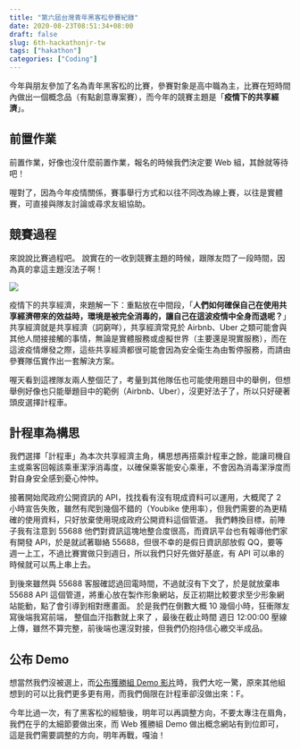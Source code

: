 ```yaml
---
title: "第六屆台灣青年黑客松參賽紀錄"
date: 2020-08-23T08:51:34+08:00
draft: false
slug: 6th-hackathonjr-tw
tags: ["hakathon"]
categories: ["Coding"]
---
```


今年與朋友參加了名為青年黑客松的比賽，參賽對象是高中職為主，比賽在短時間內做出一個概念品（有點創意專案賽），而今年的競賽主題是「**疫情下的共享經濟**」。

<!--more-->

## 前置作業

前置作業，好像也沒什麼前置作業，報名的時候我們決定要 Web 組，其餘就等待吧！

喔對了，因為今年疫情關係，賽事舉行方式和以往不同改為線上賽，以往是實體賽，可直接與隊友討論或尋求友組協助。

## 競賽過程

來說說比賽過程吧。
說實在的一收到競賽主題的時候，跟隊友悶了一段時間，因為真的拿這主題沒法子啊！

![](../images/6th-hackathonjr-tw/0_uYabf7xI0bvqt2Zz.webp)

疫情下的共享經濟，來題解一下：重點放在中間段，「**人們如何確保自己在使用共享經濟帶來的效益時，環境是被完全消毒的，讓自己在這波疫情中全身而退呢？**」
共享經濟就是共享經濟（詞窮咩），共享經濟常見於 Airbnb、Uber 之類可能會與其他人間接接觸的事情，無論是實體服務或虛擬世界（主要還是現實服務），而在這波疫情爆發之際，這些共享經濟都很可能會因為安全衛生為由暫停服務，而請由參賽隊伍實作出一套解決方案。

喔天看到這裡隊友兩人整個茫了，考量到其他隊伍也可能使用題目中的舉例，但想舉例好像也只能舉題目中的範例（Airbnb、Uber），沒更好法子了，所以只好硬著頭皮選擇計程車。

## 計程車為構思

我們選擇「計程車」為本次共享經濟主角，構思想再搭乘計程車之餘，能讓司機自主或乘客回報該乘車潔淨消毒度，以確保乘客能安心乘車，不會因為消毒潔淨度而對自身安全感到憂心忡忡。

接著開始爬政府公開資訊的 API，找找看有沒有現成資料可以運用，大概爬了 2 小時宣告失敗，雖然有爬到幾個不錯的（Youbike 使用率），但我們需要的為更精確的使用資料，只好放棄使用現成政府公開資料這個管道。
我們轉換目標，前陣子我有注意到 55688 他們對資訊這塊地整合度很高，而資訊平台也有報導他們家有開發 API，於是就試著聯絡 55688，但很不幸的是假日資訊部放假 QQ，要等週一上工，不過比賽實做只到週日，所以我們只好先做好基底，有 API 可以串的時候就可以馬上串上去。

到後來雖然與 55688 客服確認過回電時間，不過就沒有下文了，於是就放棄串 55688 API 這個管道，將重心放在製作形象網站，反正初期比較要求至少形象網站能動，點了會引導到相對應畫面。
於是我們在倒數大概 10 幾個小時，狂衝隊友寫後端我寫前端， 整個血汗指數就上來了 ，最後在截止時間 週日 12:00:00 壓線上傳，雖然不算完整，前後端也還沒對接，但我們仍抱持信心繳交半成品。

## 公布 Demo

想當然我們沒被選上，而[公布獲勝組 Demo 影片](https://www.hackathonjr.tw/awardlist)時，我們大吃一驚，原來其他組想到的可以比我們更多更有用，而我們侷限在計程車卻沒做出來：F。

今年比過一次，有了黑客松的經驗後，明年可以再調整方向，不要太專注在眉角，我們在乎的太細節要做出來，而 Web 獲勝組 Demo 做出概念網站有到位即可，這是我們需要調整的方向，明年再戰，嘎油！

